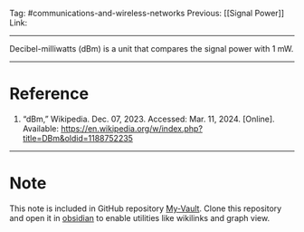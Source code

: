 Tag: #communications-and-wireless-networks 
Previous: [[Signal Power]]
Link: 

---

Decibel-milliwatts (dBm) is a unit that compares the signal power with $1 \text{ mW}$.

---

# Reference

1. “dBm,” Wikipedia. Dec. 07, 2023. Accessed: Mar. 11, 2024. [Online]. Available: https://en.wikipedia.org/w/index.php?title=DBm&oldid=1188752235

---

# Note

This note is included in GitHub repository [My-Vault](https://github.com/LittleD3092/My-Vault.git). Clone this repository and open it in [obsidian](https://obsidian.md/) to enable utilities like wikilinks and graph view.